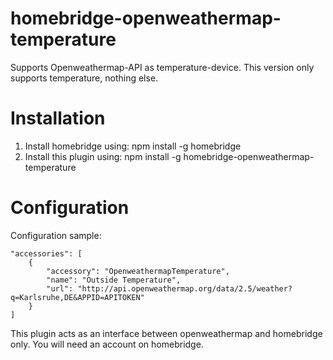 # homebridge-openweathermap-temperature

Supports Openweathermap-API as temperature-device.
This version only supports temperature, nothing else.

# Installation

1. Install homebridge using: npm install -g homebridge
2. Install this plugin using: npm install -g homebridge-openweathermap-temperature

# Configuration


Configuration sample:

 ```
 "accessories": [
     {
         "accessory": "OpenweathermapTemperature",
         "name": "Outside Temperature",
         "url": "http://api.openweathermap.org/data/2.5/weather?q=Karlsruhe,DE&APPID=APITOKEN"
     }
 ]

```

This plugin acts as an interface between openweathermap and homebridge only. You will need an account on homebridge.

